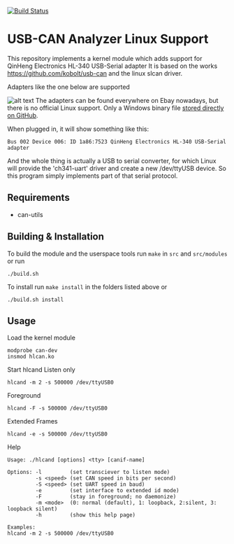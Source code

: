 [![Build Status](https://travis-ci.org/alexmohr/usb-can.svg?branch=master)](https://travis-ci.com/alexmohr/usb-can)
# USB-CAN Analyzer Linux Support
This repository implements a kernel module which adds support for QinHeng Electronics HL-340 USB-Serial adapter
It is based on the works https://github.com/kobolt/usb-can and the linux slcan driver.

Adapters like the one below are supported

![alt text](USB-CAN.jpg)
The adapters can be found everywhere on Ebay nowadays, but there is no official Linux support. Only a Windows binary file [stored directly on GitHub](https://github.com/SeeedDocument/USB-CAN_Analyzer).

When plugged in, it will show something like this:
```
Bus 002 Device 006: ID 1a86:7523 QinHeng Electronics HL-340 USB-Serial adapter
```
And the whole thing is actually a USB to serial converter, for which Linux will provide the 'ch341-uart' driver and create a new /dev/ttyUSB device. So this program simply implements part of that serial protocol.

## Requirements
* can-utils

## Building & Installation
To build the module and the userspace tools run ``make`` in ``src`` and ``src/modules`` or run
````
./build.sh
````

To install run ``make install`` in the folders listed above or 

````
./build.sh install
````

## Usage
Load the kernel module 
````
modprobe can-dev
insmod hlcan.ko
````

Start hlcand
Listen only 
````
hlcand -m 2 -s 500000 /dev/ttyUSB0
````

Foreground
````
hlcand -F -s 500000 /dev/ttyUSB0
````

Extended Frames
````
hlcand -e -s 500000 /dev/ttyUSB0
````

Help 
````
Usage: ./hlcand [options] <tty> [canif-name]

Options: -l         (set transciever to listen mode)
         -s <speed> (set CAN speed in bits per second)
         -S <speed> (set UART speed in baud)
         -e         (set interface to extended id mode)
         -F         (stay in foreground; no daemonize)
         -m <mode>  (0: normal (default), 1: loopback, 2:silent, 3: loopback silent)
         -h         (show this help page)

Examples:
hlcand -m 2 -s 500000 /dev/ttyUSB0
````
